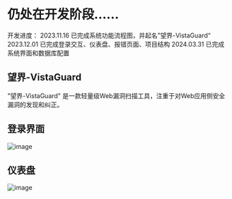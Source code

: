 # 仍处在开发阶段……
开发进度：
2023.11.16 已完成系统功能流程图，并起名”望界-VistaGuard“
2023.12.01 已完成登录交互、仪表盘、报错页面、项目结构
2024.03.31 已完成系统界面和数据库配置

## 望界-VistaGuard
"望界-VistaGuard" 是一款轻量级Web漏洞扫描工具，注重于对Web应用侧安全漏洞的发现和纠正。

## 登录界面
![image](https://github.com/Linkpoc/VistaGuard/assets/79533751/c37b26a2-98c0-4f9d-a698-8db0b24decd0)
## 仪表盘
![image](https://github.com/Linkpoc/VistaGuard/assets/79533751/6b764aaf-e9e5-49d8-801d-d6c3f5b9baeb)
## 


